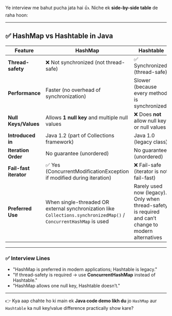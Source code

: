 Ye interview me bahut pucha jata hai 👍.
Niche ek **side-by-side table** de raha hoon:

---

## ✅ HashMap vs Hashtable in Java

| Feature                | **HashMap**                                                                                                         | **Hashtable**                                                                                         |
| ---------------------- | ------------------------------------------------------------------------------------------------------------------- | ----------------------------------------------------------------------------------------------------- |
| **Thread-safety**      | ❌ Not synchronized (not thread-safe)                                                                                | ✅ Synchronized (thread-safe)                                                                          |
| **Performance**        | Faster (no overhead of synchronization)                                                                             | Slower (because every method is synchronized)                                                         |
| **Null Keys/Values**   | Allows **1 null key** and multiple null values                                                                      | ❌ Does **not** allow null key or null values                                                          |
| **Introduced in**      | Java 1.2 (part of Collections framework)                                                                            | Java 1.0 (legacy class)                                                                               |
| **Iteration Order**    | No guarantee (unordered)                                                                                            | No guarantee (unordered)                                                                              |
| **Fail-fast iterator** | ✅ Yes (ConcurrentModificationException if modified during iteration)                                                | ❌ Fail-safe (iterator is not fail-fast)                                                               |
| **Preferred Use**      | When single-threaded OR external synchronization like `Collections.synchronizedMap()` / `ConcurrentHashMap` is used | Rarely used now (legacy). Only when thread-safety is required and can’t change to modern alternatives |

---

### ✅ Interview Lines

* "HashMap is preferred in modern applications; Hashtable is legacy."
* "If thread-safety is required → use **ConcurrentHashMap** instead of Hashtable."
* "HashMap allows one null key, Hashtable doesn’t."

---

👉 Kya aap chahte ho ki main ek **Java code demo likh du** jo `HashMap` aur `Hashtable` ka null key/value difference practically show kare?
